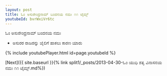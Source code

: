 ```yaml
---
layout: post
title: ಓಂ ಅಸುರೇಂದ್ರನಾಮ್ ಬಂದನಯ ನಮಃ ೧೧ ಟೈಮ್ಸ್
youtubeId: bvrWxiVr6tc
---
```

 
 
 ಓಂ ಅಸುರೇಂದ್ರನಾಮ್ ಬಂದನಯ ನಮಃ  
 
 -  ಅಸುರರ ರಾಜರನ್ನು ಜೈಲಿಗೆ ಹಾಕಲು ಕಾರಣ ಯಾರು 
 
  
 
  
 
 
 
 
 
 


{% include youtubePlayer.html id=page.youtubeId %}
 
[Next]({{ site.baseurl }}{% link  split1/_posts/2013-04-30-ಓಂ ಯುಧಿ ಶತೃ ವಿನಾಸನಯ ನಮಃ ೧೧ ಟೈಮ್ಸ್.md%})
 

